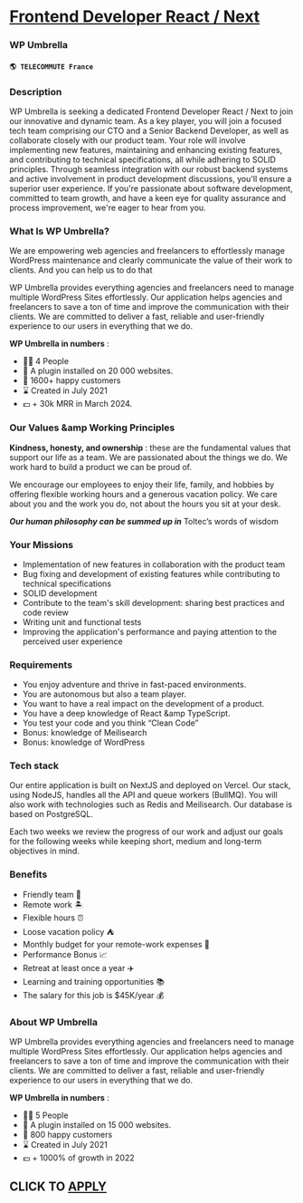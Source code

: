 # [Frontend Developer React / Next](https://www.remotewlb.com/apply/frontend-developer-react-next)  
### WP Umbrella  
#### `🌎 TELECOMMUTE France`  

### **Description**

WP Umbrella is seeking a dedicated Frontend Developer React / Next to join our innovative and dynamic team. As a key player, you will join a focused tech team comprising our CTO and a Senior Backend Developer, as well as collaborate closely with our product team. Your role will involve implementing new features, maintaining and enhancing existing features, and contributing to technical specifications, all while adhering to SOLID principles. Through seamless integration with our robust backend systems and active involvement in product development discussions, you'll ensure a superior user experience. If you're passionate about software development, committed to team growth, and have a keen eye for quality assurance and process improvement, we're eager to hear from you.

###  **What Is WP Umbrella?**

We are empowering web agencies and freelancers to effortlessly manage WordPress maintenance and clearly communicate the value of their work to clients. And you can help us to do that

WP Umbrella provides everything agencies and freelancers need to manage multiple WordPress Sites effortlessly. Our application helps agencies and freelancers to save a ton of time and improve the communication with their clients. We are committed to deliver a fast, reliable and user-friendly experience to our users in everything that we do.

 **WP Umbrella in numbers** :

  * 🧑‍🔧 4 People
  * 🚀 A plugin installed on 20 000 websites.
  * 🥰 1600+ happy customers
  * ⌛ Created in July 2021
  * 💵 + 30k MRR in March 2024.

### Our Values &amp Working Principles

 **Kindness, honesty, and ownership** : these are the fundamental values that support our life as a team. We are passionated about the things we do. We work hard to build a product we can be proud of.

We encourage our employees to enjoy their life, family, and hobbies by offering flexible working hours and a generous vacation policy. We care about you and the work you do, not about the hours you sit at your desk.

_**Our human philosophy can be summed up in**_ Toltec’s words of wisdom

### Your Missions

  * Implementation of new features in collaboration with the product team
  * Bug fixing and development of existing features while contributing to technical specifications
  * SOLID development
  * Contribute to the team's skill development: sharing best practices and code review
  * Writing unit and functional tests
  * Improving the application's performance and paying attention to the perceived user experience

### **Requirements**

  * You enjoy adventure and thrive in fast-paced environments.
  * You are autonomous but also a team player.
  * You want to have a real impact on the development of a product.
  * You have a deep knowledge of React &amp TypeScript.
  * You test your code and you think “Clean Code”
  * Bonus: knowledge of Meilisearch
  * Bonus: knowledge of WordPress

### Tech stack

Our entire application is built on NextJS and deployed on Vercel. Our stack, using NodeJS, handles all the API and queue workers (BullMQ). You will also work with technologies such as Redis and Meilisearch. Our database is based on PostgreSQL.

Each two weeks we review the progress of our work and adjust our goals for the following weeks while keeping short, medium and long-term objectives in mind.

###  **Benefits**

  * Friendly team 🤗
  * Remote work 🏝
  * Flexible hours ⏰
  * Loose vacation policy ⛺️
  * Monthly budget for your remote-work expenses 📒
  * Performance Bonus 📈 
  * Retreat at least once a year ✈️ 
  * Learning and training opportunities 📚 
  * The salary for this job is $45K/year 💰

### **About WP Umbrella**

WP Umbrella provides everything agencies and freelancers need to manage multiple WordPress Sites effortlessly. Our application helps agencies and freelancers to save a ton of time and improve the communication with their clients. We are committed to deliver a fast, reliable and user-friendly experience to our users in everything that we do.

 **WP Umbrella in numbers** :

  * 🧑‍🔧 5 People
  * 🚀 A plugin installed on 15 000 websites.
  * 🥰 800 happy customers
  * ⌛ Created in July 2021
  * 💵 + 1000% of growth in 2022

  
## CLICK TO [APPLY](https://www.remotewlb.com/apply/frontend-developer-react-next)

